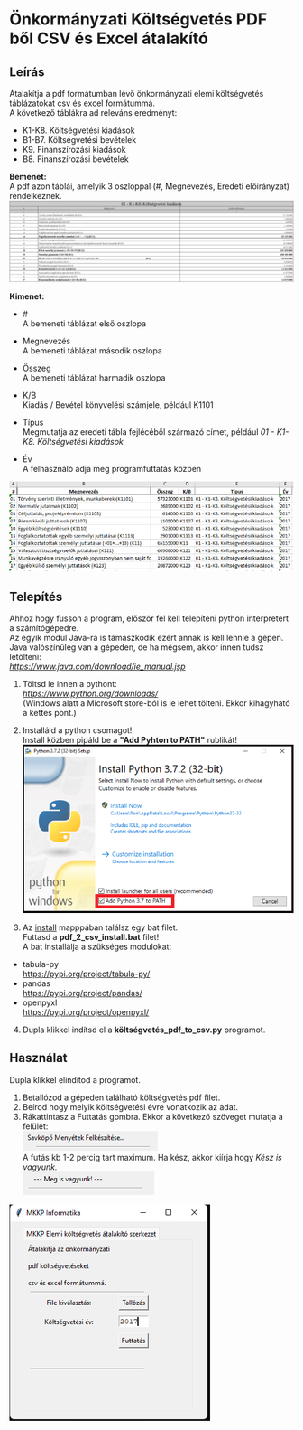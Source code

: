 # Önkormányzati Költségvetés PDF ből CSV és Excel átalakító  

## Leírás  
Átalakítja a pdf formátumban lévő önkormányzati elemi költségvetés táblázatokat csv és excel formátummá.  
A következő táblákra ad releváns eredményt:    
  * K1-K8. Költségvetési kiadások  
  * B1-B7. Költségvetési bevételek  
  * K9. Finanszírozási kiadások  
  * B8. Finanszírozási bevételek  

**Bemenet:**  
A pdf azon táblái, amelyik 3 oszloppal (\#, Megnevezés, Eredeti előirányzat) rendelkeznek.
![alt text](https://github.com/xngst/Koltsegvetes-PDF-to-CSV-Excel/blob/main/példák/sample_input.png)

**Kimenet:**  
* \#  
  A bemeneti táblázat első oszlopa  
* Megnevezés   
  A bemeneti táblázat második oszlopa  
* Összeg   
  A bemeneti táblázat harmadik oszlopa  
* K/B    
  Kiadás / Bevétel könyvelési számjele, például K1101

* Típus  
  Megmutatja az eredeti tábla fejlécéből származó címet, például *01 - K1-K8. Költségvetési kiadások*
* Év  
  A felhasználó adja meg programfuttatás közben  

![alt text](https://github.com/xngst/Koltsegvetes-PDF-to-CSV-Excel/blob/main/példák/sample_output.png)  
  

## Telepítés    
Ahhoz hogy fusson a program, először fel kell telepíteni python interpretert a számítógépedre.  
Az egyik modul Java-ra is támaszkodik ezért annak is kell lennie a gépen.  
Java valószínűleg van a gépeden, de ha mégsem, akkor innen tudsz letölteni:  
*https://www.java.com/download/ie_manual.jsp*  

1) Töltsd le innen a pythont:  
*https://www.python.org/downloads/*  
(Windows alatt a Microsoft store-ból is le lehet tölteni. Ekkor kihagyható a kettes pont.)  

2) Installáld a python csomagot!  
Install közben pipáld be a **"Add Pyhton to PATH"** rublikát!  
![alt text](https://github.com/xngst/Koltsegvetes-PDF-to-CSV-Excel/blob/main/install/install.png)
  
3) Az [install](https://github.com/xngst/Koltsegvetes-PDF-to-CSV-Excel/tree/main/install) mapppában találsz egy bat filet.  
Futtasd a **pdf_2_csv_install.bat** filet!  
A bat installálja a szükséges modulokat:  
* tabula-py  
https://pypi.org/project/tabula-py/
* pandas   
https://pypi.org/project/pandas/
* openpyxl  
https://pypi.org/project/openpyxl/
  
4) Dupla klikkel indítsd el a **költségvetés_pdf_to_csv.py** programot.  

## Használat  
Dupla klikkel elindítod a programot.  
1. Betallózod a gépeden található költségvetés pdf filet.
2. Beírod hogy melyik költségvetési évre vonatkozik az adat.  
3. Rákattintasz a Futtatás gombra.
   Ekkor a következő szöveget mutatja a felület:  
   ![alt text](https://github.com/xngst/Koltsegvetes-PDF-to-CSV-Excel/blob/main/példák/futás.png)  
   A futás kb 1-2 percig tart maximum.
   Ha kész, akkor kiírja hogy *Kész is vagyunk.*  
   ![alt text](https://github.com/xngst/Koltsegvetes-PDF-to-CSV-Excel/blob/main/példák/prog_end.png)    
   
![alt text](https://github.com/xngst/Koltsegvetes-PDF-to-CSV-Excel/blob/main/példák/prog_demo.png)
